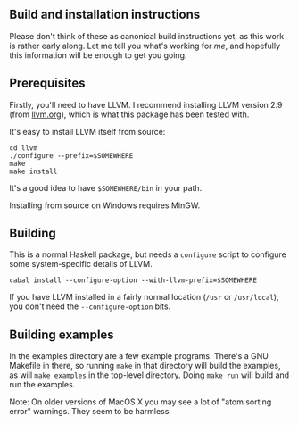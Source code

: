 Build and installation instructions
-----------------------------------

Please don't think of these as canonical build instructions yet, as
this work is rather early along.  Let me tell you what's working for
*me*, and hopefully this information will be enough to get you going.


Prerequisites
-------------

Firstly, you'll need to have LLVM.  I recommend installing LLVM
version 2.9 (from [llvm.org](http://llvm.org/releases/)), which is
what this package has been tested with.

It's easy to install LLVM itself from source:

    cd llvm
    ./configure --prefix=$SOMEWHERE
    make
    make install

It's a good idea to have `$SOMEWHERE/bin` in your path.

Installing from source on Windows requires MinGW.


Building
--------

This is a normal Haskell package, but needs a `configure` script to
configure some system-specific details of LLVM.

    cabal install --configure-option --with-llvm-prefix=$SOMEWHERE

If you have LLVM installed in a fairly normal location (`/usr` or
`/usr/local`), you don't need the `--configure-option` bits.


Building examples
-----------------

In the examples directory are a few example programs.  There's a GNU
Makefile in there, so running `make` in that directory will build the
examples, as will `make examples` in the top-level directory.  Doing
`make run` will build and run the examples.

Note: On older versions of MacOS X you may see a lot of "atom sorting
error" warnings.  They seem to be harmless.
